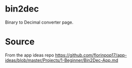 # bin2dec
Binary to Decimal converter page.

# Source
From the app ideas repo
https://github.com/florinpop17/app-ideas/blob/master/Projects/1-Beginner/Bin2Dec-App.md
